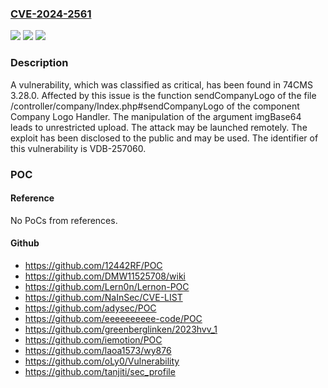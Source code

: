 ### [CVE-2024-2561](https://cve.mitre.org/cgi-bin/cvename.cgi?name=CVE-2024-2561)
![](https://img.shields.io/static/v1?label=Product&message=74CMS&color=blue)
![](https://img.shields.io/static/v1?label=Version&message=%3D%203.28.0%20&color=brighgreen)
![](https://img.shields.io/static/v1?label=Vulnerability&message=CWE-434%20Unrestricted%20Upload&color=brighgreen)

### Description

A vulnerability, which was classified as critical, has been found in 74CMS 3.28.0. Affected by this issue is the function sendCompanyLogo of the file /controller/company/Index.php#sendCompanyLogo of the component Company Logo Handler. The manipulation of the argument imgBase64 leads to unrestricted upload. The attack may be launched remotely. The exploit has been disclosed to the public and may be used. The identifier of this vulnerability is VDB-257060.

### POC

#### Reference
No PoCs from references.

#### Github
- https://github.com/12442RF/POC
- https://github.com/DMW11525708/wiki
- https://github.com/Lern0n/Lernon-POC
- https://github.com/NaInSec/CVE-LIST
- https://github.com/adysec/POC
- https://github.com/eeeeeeeeee-code/POC
- https://github.com/greenberglinken/2023hvv_1
- https://github.com/iemotion/POC
- https://github.com/laoa1573/wy876
- https://github.com/oLy0/Vulnerability
- https://github.com/tanjiti/sec_profile

